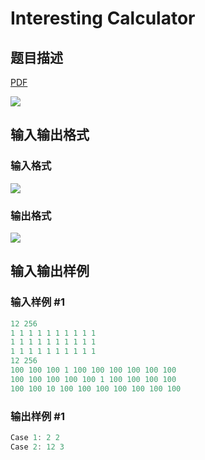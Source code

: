 # Interesting Calculator

## 题目描述

[problemUrl]: https://uva.onlinejudge.org/index.php?option=com_onlinejudge&Itemid=8&category=602&page=show_problem&problem=4402

[PDF](https://uva.onlinejudge.org/external/126/p12664.pdf)

![](https://cdn.luogu.com.cn/upload/vjudge_pic/UVA12664/39ff75501946b7cc59fd346f61dd0f4ac66766b5.png)

## 输入输出格式

### 输入格式

![](https://cdn.luogu.com.cn/upload/vjudge_pic/UVA12664/7439a7079a1f35d33cb007bf153ef2b7b2532ab3.png)

### 输出格式

![](https://cdn.luogu.com.cn/upload/vjudge_pic/UVA12664/b2ec592c22e3f472c443e47473de19cd6830692c.png)

## 输入输出样例

### 输入样例 #1

```cpp
12 256
1 1 1 1 1 1 1 1 1 1
1 1 1 1 1 1 1 1 1 1
1 1 1 1 1 1 1 1 1 1
12 256
100 100 100 1 100 100 100 100 100 100
100 100 100 100 100 1 100 100 100 100
100 100 10 100 100 100 100 100 100 100
```


### 输出样例 #1

```cpp
Case 1: 2 2
Case 2: 12 3
```


